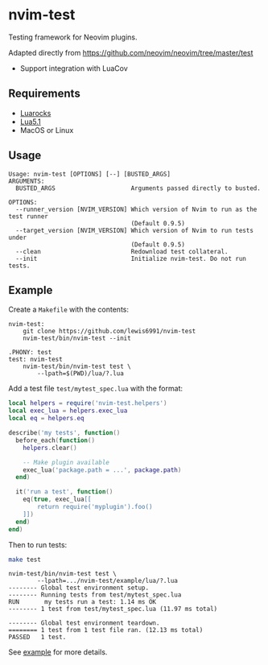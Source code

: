 # nvim-test

Testing framework for Neovim plugins.

Adapted directly from https://github.com/neovim/neovim/tree/master/test

- Support integration with LuaCov

## Requirements

- [Luarocks]
- [Lua5.1]
- MacOS or Linux

## Usage

```
Usage: nvim-test [OPTIONS] [--] [BUSTED_ARGS]
ARGUMENTS:
  BUSTED_ARGS                     Arguments passed directly to busted.

OPTIONS:
  --runner_version [NVIM_VERSION] Which version of Nvim to run as the test runner
                                  (Default 0.9.5)
  --target_version [NVIM_VERSION] Which version of Nvim to run tests under
                                  (Default 0.9.5)
  --clean                         Redownload test collateral.
  --init                          Initialize nvim-test. Do not run tests.
```

<!-- links -->
[Busted]: https://lunarmodules.github.io/busted

## Example

Create a `Makefile` with the contents:

```make
nvim-test:
	git clone https://github.com/lewis6991/nvim-test
	nvim-test/bin/nvim-test --init

.PHONY: test
test: nvim-test
	nvim-test/bin/nvim-test test \
		--lpath=$(PWD)/lua/?.lua
```


Add a test file `test/mytest_spec.lua` with the format:

```lua
local helpers = require('nvim-test.helpers')
local exec_lua = helpers.exec_lua
local eq = helpers.eq

describe('my tests', function()
  before_each(function()
    helpers.clear()

    -- Make plugin available
    exec_lua('package.path = ...', package.path)
  end)

  it('run a test', function()
    eq(true, exec_lua[[
        return require('myplugin').foo()
    ]])
  end)
end)
```

Then to run tests:

```bash
make test
```

```
nvim-test/bin/nvim-test test \
        --lpath=.../nvim-test/example/lua/?.lua
-------- Global test environment setup.
-------- Running tests from test/mytest_spec.lua
RUN       my tests run a test: 1.14 ms OK
-------- 1 test from test/mytest_spec.lua (11.97 ms total)

-------- Global test environment teardown.
======== 1 test from 1 test file ran. (12.13 ms total)
PASSED   1 test.
```

See [example](./example) for more details.

[Luarocks]: https://luarocks.org/
[Lua5.1]: https://www.lua.org/versions.html#5.1
